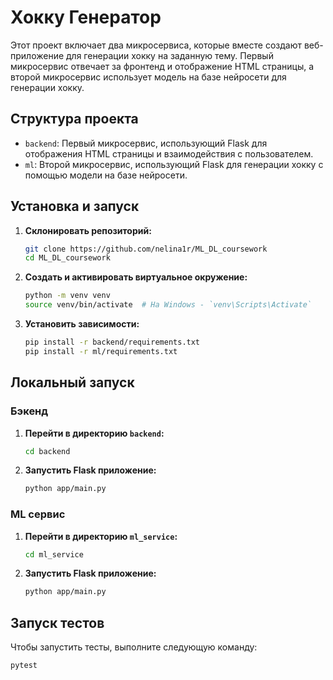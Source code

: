# Хокку Генератор

Этот проект включает два микросервиса, которые вместе создают веб-приложение для генерации хокку на заданную тему. Первый микросервис отвечает за фронтенд и отображение HTML страницы, а второй микросервис использует модель на базе нейросети для генерации хокку.

## Структура проекта

- `backend`: Первый микросервис, использующий Flask для отображения HTML страницы и взаимодействия с пользователем.
- `ml`: Второй микросервис, использующий Flask для генерации хокку с помощью модели на базе нейросети.

## Установка и запуск

1. **Склонировать репозиторий:**
    ```bash
    git clone https://github.com/nelina1r/ML_DL_coursework
    cd ML_DL_coursework
    ```

2. **Создать и активировать виртуальное окружение:**
    ```bash
    python -m venv venv
    source venv/bin/activate  # На Windows - `venv\Scripts\Activate`
    ```

3. **Установить зависимости:**
    ```bash
    pip install -r backend/requirements.txt
    pip install -r ml/requirements.txt
    ```

## Локальный запуск
### Бэкенд

1. **Перейти в директорию `backend`:**
    ```bash
    cd backend
    ```

2. **Запустить Flask приложение:**
    ```bash
    python app/main.py
    ```

### ML сервис

1. **Перейти в директорию `ml_service`:**
    ```bash
    cd ml_service
    ```

2. **Запустить Flask приложение:**
    ```bash
    python app/main.py
    ```

## Запуск тестов

Чтобы запустить тесты, выполните следующую команду:

```bash
pytest
```